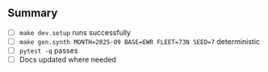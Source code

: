 ## Summary
- [ ] `make dev.setup` runs successfully
- [ ] `make gen.synth MONTH=2025-09 BASE=EWR FLEET=73N SEED=7` deterministic
- [ ] `pytest -q` passes
- [ ] Docs updated where needed

